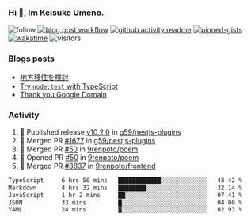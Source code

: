 ### Hi 👋, Im Keisuke Umeno.

<!--
**9renpoto/9renpoto** is a ✨ _special_ ✨ repository because its `README.md` (this file) appears on your GitHub profile.

Here are some ideas to get you started:

- 🔭 I’m currently working on ...
- 🌱 I’m currently learning ...
- 👯 I’m looking to collaborate on ...
- 🤔 I’m looking for help with ...
- 💬 Ask me about ...
- 📫 How to reach me: ...
- 😄 Pronouns: ...
- ⚡ Fun fact: ...
-->

![follow](https://img.shields.io/github/followers/9renpoto?label=Follow&style=social)
[![blog post workflow](https://github.com/9renpoto/9renpoto/actions/workflows/blog.yml/badge.svg)](https://github.com/9renpoto/9renpoto/actions/workflows/blog.yml)
[![github activity readme](https://github.com/9renpoto/9renpoto/actions/workflows/activity.yml/badge.svg)](https://github.com/9renpoto/9renpoto/actions/workflows/activity.yml)
[![pinned-gists](https://github.com/9renpoto/9renpoto/actions/workflows/pin-gist.yml/badge.svg)](https://github.com/9renpoto/9renpoto/actions/workflows/pin-gist.yml)
[![wakatime](https://github.com/9renpoto/9renpoto/actions/workflows/waka-readme-status.yml/badge.svg)](https://github.com/9renpoto/9renpoto/actions/workflows/waka-readme-status.yml)
![visitors](https://komarev.com/ghpvc/?username=9renpoto&label=Profile%20views&color=0e75b6&style=flat)

### Blogs posts

<!-- BLOG-POST-LIST:START -->
- [地方移住を検討](https://9renpoto.win/entry/2023/09/09/migration-plan)
- [Try `node:test` with TypeScript](https://9renpoto.win/entry/2023/07/23/node-test-runner)
- [Thank you Google Domain](https://9renpoto.win/entry/2023/07/08/new-domain)
<!-- BLOG-POST-LIST:END -->

### Activity

<!--START_SECTION:activity-->
1. 🚀 Published release [v10.2.0](https://github.com/g59/nestjs-plugins/releases/tag/v10.2.0) in [g59/nestjs-plugins](https://github.com/g59/nestjs-plugins)
2. 🎉 Merged PR [#1677](https://github.com/g59/nestjs-plugins/pull/1677) in [g59/nestjs-plugins](https://github.com/g59/nestjs-plugins)
3. 🎉 Merged PR [#50](https://github.com/9renpoto/poem/pull/50) in [9renpoto/poem](https://github.com/9renpoto/poem)
4. 💪 Opened PR [#50](https://github.com/9renpoto/poem/pull/50) in [9renpoto/poem](https://github.com/9renpoto/poem)
5. 🎉 Merged PR [#3837](https://github.com/9renpoto/frontend/pull/3837) in [9renpoto/frontend](https://github.com/9renpoto/frontend)
<!--END_SECTION:activity-->

<!--START_SECTION:waka-->

```txt
TypeScript     6 hrs 50 mins   ████████████░░░░░░░░░░░░░   48.42 %
Markdown       4 hrs 32 mins   ████████░░░░░░░░░░░░░░░░░   32.14 %
JavaScript     1 hr 2 mins     ██░░░░░░░░░░░░░░░░░░░░░░░   07.41 %
JSON           33 mins         █░░░░░░░░░░░░░░░░░░░░░░░░   04.00 %
YAML           24 mins         ▓░░░░░░░░░░░░░░░░░░░░░░░░   02.93 %
```

<!--END_SECTION:waka-->
